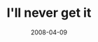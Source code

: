 ---
layout: base.njk
title : 'I&#39;ll never get it' 
view_title : 'I&#39;ll never get it' 
year : '2008' 
date : '2008-04-09' 
img_file : '/drawing/illnevergetit.png' 
html_file : 'illnevergetit' 
next_html : 'mywifehatesmybeard.html' 
year_order : '152' 
permalink : "title/{{html_file}}.html"
---